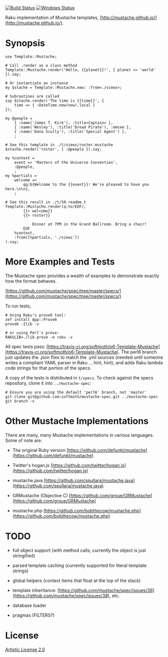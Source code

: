 [![Build Status](https://travis-ci.org/softmoth/p6-Template-Mustache.svg?branch=master)](https://travis-ci.org/softmoth/p6-Template-Mustache)
[![Windows Status](https://ci.appveyor.com/api/projects/status/github/softmoth/p6-Template-Mustache?branch=master&passingText=Windows%20-%20OK&failingText=Windows%20-%20FAIL&pendingText=Windows%20-%20pending&svg=true)](https://ci.appveyor.com/project/softmoth/p6-Template-Mustache/branch/master)

Raku implementation of Mustache templates, [http://mustache.github.io/](http://mustache.github.io/).

Synopsis
========

    use Template::Mustache;

    # Call .render as a class method
    Template::Mustache.render('Hello, {{planet}}!', { planet => 'world' }).say;

    # Or instantiate an instance
    my $stache = Template::Mustache.new: :from<./views>;

    # Subroutines are called
    say $stache.render('The time is {{time}}', {
        time => { ~DateTime.new(now).local }
    });

    my @people =
        { :name('James T. Kirk'), :title<Captain> },
        { :name('Wesley'), :title('Dread Pirate'), :emcee },
        { :name('Dana Scully'), :title('Special Agent') },
        ;

    # See this template in ./t/views/roster.mustache
    $stache.render('roster', { :@people }).say;

    my %context =
        event => 'Masters of the Universe Convention',
        :@people,
        ;
    my %partials =
        welcome =>
            qq:b{Welcome to the {{event}}! We’re pleased to have you here.\n\n},
        ;

    # See this result in ./t/50-readme.t
    Template::Mustache.render(q:to/EOF/,
            {{> welcome}}
            {{> roster}}

                Dinner at 7PM in the Grand Ballroom. Bring a chair!
            EOF
        %context,
        :from([%partials, './views'])
    ).say;

More Examples and Tests
=======================

The Mustache spec provides a wealth of examples to demonstrate exactly how the format behaves.

[https://github.com/mustache/spec/tree/master/specs/](https://github.com/mustache/spec/tree/master/specs/)

To run tests,

    # Using Raku's prove6 tool:
    zef install App::Prove6
    prove6 -Ilib -v

    # or using Perl's prove:
    RAKULIB=./lib prove -e raku -v

All spec tests pass: [https://travis-ci.org/softmoth/p6-Template-Mustache](https://travis-ci.org/softmoth/p6-Template-Mustache). The perl6 branch just updates the .json files to match the .yml sources (needed until someone writes a compliant YAML parser in Raku … hint, hint), and adds Raku lambda code strings for that portion of the specs.

A copy of the tests is distributed in `t/specs`. To check against the specs repository, clone it into `../mustache-spec`:

    # Ensure you are using the default 'perl6' branch, not 'master'
    git clone git@github.com:softmoth/mustache-spec.git ../mustache-spec
    git branch -v

Other Mustache Implementations
==============================

There are many, many Mustache implementations in various languages. Some of note are:

  * The original Ruby version [https://github.com/defunkt/mustache](https://github.com/defunkt/mustache)

  * Twitter's hogan.js [https://github.com/twitter/hogan.js](https://github.com/twitter/hogan.js)

  * mustache.java [https://github.com/spullara/mustache.java](https://github.com/spullara/mustache.java)

  * GRMustache (Objective C) [https://github.com/groue/GRMustache](https://github.com/groue/GRMustache)

  * mustache.php [https://github.com/bobthecow/mustache.php](https://github.com/bobthecow/mustache.php)

TODO
====

  * full object support (with method calls; currently the object is just stringified)

  * parsed template caching (currently supported for literal template strings)

  * global helpers (context items that float at the top of the stack)

  * template inheritance: [https://github.com/mustache/spec/issues/38](https://github.com/mustache/spec/issues/38), etc.

  * database loader

  * pragmas (FILTERS?)

License
=======

[Artistic License 2.0](http://www.perlfoundation.org/artistic_license_2_0)

